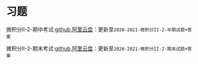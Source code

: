 # 习题

微积分II-2-期中考试:[github](https://github.com/SCUBioGuide/SCU-Biology-Guide/tree/main/大一下/微积分（II）-2/习题/微积分II-2-期中考试),[阿里云盘](https://www.aliyundrive.com/s/KQ7qhZFdqMQ)：更新至`2020-2021-微积分II-2-半期试题+答案`

微积分II-2-期末考试:[github](https://github.com/SCUBioGuide/SCU-Biology-Guide/tree/main/大一下/微积分（II）-2/习题/微积分II-2-期末考试),[阿里云盘](https://www.aliyundrive.com/s/4y5rpRU9D7L)：更新至`2020-2021-微积分II-2-期末试题+答案`
